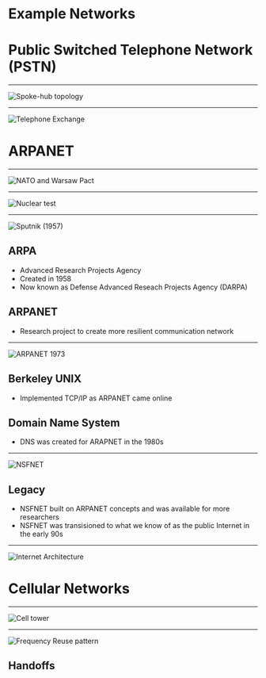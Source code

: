 Example Networks
================

Public Switched Telephone Network (PSTN)
========================================

---


![Spoke-hub topology](https://upload.wikimedia.org/wikipedia/commons/thumb/0/05/Airline_hub-1995.svg/800px-Airline_hub-1995.svg.png)

---

![Telephone Exchange](https://upload.wikimedia.org/wikipedia/commons/thumb/1/1a/Telephone_exchange_Montreal_QE3_33.jpg/640px-Telephone_exchange_Montreal_QE3_33.jpg)

ARPANET
=======

---

![NATO and Warsaw Pact](https://upload.wikimedia.org/wikipedia/commons/thumb/0/02/Cold_war_europe_military_alliances_map_en.png/466px-Cold_war_europe_military_alliances_map_en.png)

---

![Nuclear test](https://upload.wikimedia.org/wikipedia/commons/thumb/3/3d/IvyMike2.jpg/640px-IvyMike2.jpg)

---

![Sputnik (1957)](https://upload.wikimedia.org/wikipedia/commons/thumb/b/be/Sputnik_asm.jpg/586px-Sputnik_asm.jpg)

ARPA
----

- Advanced Research Projects Agency
- Created in 1958
- Now known as Defense Advanced Reseach Projects Agency (DARPA)

ARPANET
-------

- Research project to create more resilient communication network

---

![ARPANET 1973](https://upload.wikimedia.org/wikipedia/commons/thumb/b/bc/Arpanet_map_1973.jpg/640px-Arpanet_map_1973.jpg)

Berkeley UNIX
-------------

- Implemented TCP/IP as ARPANET came online

Domain Name System
------------------

- DNS was created for ARAPNET in the 1980s

---

![NSFNET](https://upload.wikimedia.org/wikipedia/commons/thumb/e/e5/NSFNET-backbone-T3.png/640px-NSFNET-backbone-T3.png)

Legacy
------

- NSFNET built on ARPANET concepts and was available for more researchers
- NSFNET was transisioned to what we know of as the public Internet in the early 90s

---

![Internet Architecture](https://upload.wikimedia.org/wikipedia/commons/thumb/3/36/Internet_Connectivity_Distribution_%26_Core.svg/640px-Internet_Connectivity_Distribution_%26_Core.svg.png)

Cellular Networks
=================

---

![Cell tower](https://upload.wikimedia.org/wikipedia/commons/c/cd/Transmitting_tower_top_us.jpg)

---

![Frequency Reuse pattern](https://upload.wikimedia.org/wikipedia/commons/thumb/e/ee/Frequency_reuse.svg/595px-Frequency_reuse.svg.png)

Handoffs
--------
